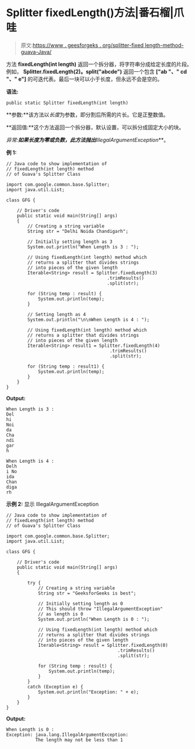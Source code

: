 # Splitter fixedLength()方法|番石榴|爪哇

> 原文:[https://www . geesforgeks . org/splitter-fixed length-method-guava-Java/](https://www.geeksforgeeks.org/splitter-fixedlength-method-guava-java/)

方法 **fixedLength(int length)** 返回一个拆分器，将字符串分成给定长度的片段。例如， **Splitter.fixedLength(2)。split("abcde")** 返回一个包含 **["ab "、" cd "、" e"]** 的可迭代表。最后一块可以小于长度，但永远不会是空的。

**语法:**

```
public static Splitter fixedLength(int length)

```

**参数:**该方法以*长度*为参数，即分割后所需的片长。它是正整数值。

**返回值:**这个方法返回一个拆分器，默认设置，可以拆分成固定大小的块。

**异常:**如果长度为零或负数，此方法抛出***IllegalArgumentException***。

**例 1:**

```
// Java code to show implementation of
// fixedLength(int length) method
// of Guava's Splitter Class

import com.google.common.base.Splitter;
import java.util.List;

class GFG {

    // Driver's code
    public static void main(String[] args)
    {
        // Creating a string variable
        String str = "Delhi Noida Chandigarh";

        // Initially setting length as 3
        System.out.println("When Length is 3 : ");

        // Using fixedLength(int length) method which
        // returns a splitter that divides strings
        // into pieces of the given length
        Iterable<String> result = Splitter.fixedLength(3)
                                      .trimResults()
                                      .split(str);

        for (String temp : result) {
            System.out.println(temp);
        }

        // Setting length as 4
        System.out.println("\n\nWhen Length is 4 : ");

        // Using fixedLength(int length) method which
        // returns a splitter that divides strings
        // into pieces of the given length
        Iterable<String> result1 = Splitter.fixedLength(4)
                                       .trimResults()
                                       .split(str);

        for (String temp : result1) {
            System.out.println(temp);
        }
    }
}
```

**Output:**

```
When Length is 3 : 
Del
hi
Noi
da
Cha
ndi
gar
h

When Length is 4 : 
Delh
i No
ida
Chan
diga
rh

```

**示例 2:** 显示 IllegalArgumentException

```
// Java code to show implementation of
// fixedLength(int length) method
// of Guava's Splitter Class

import com.google.common.base.Splitter;
import java.util.List;

class GFG {

    // Driver's code
    public static void main(String[] args)
    {

        try {
            // Creating a string variable
            String str = "GeeksforGeeks is best";

            // Initially setting length as 0
            // This should throw "IllegalArgumentException"
            // as length is 0
            System.out.println("When Length is 0 : ");

            // Using fixedLength(int length) method which
            // returns a splitter that divides strings
            // into pieces of the given length
            Iterable<String> result = Splitter.fixedLength(0)
                                          .trimResults()
                                          .split(str);

            for (String temp : result) {
                System.out.println(temp);
            }
        }
        catch (Exception e) {
            System.out.println("Exception: " + e);
        }
    }
}
```

**Output:**

```
When Length is 0 : 
Exception: java.lang.IllegalArgumentException: 
           The length may not be less than 1

```